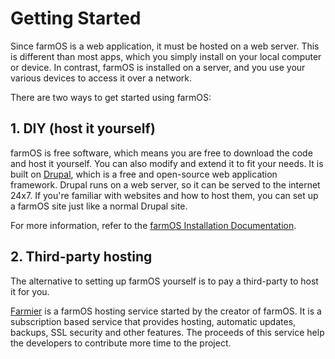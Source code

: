 # Getting Started

Since farmOS is a web application, it must be hosted on a web server. This is
different than most apps, which you simply install on your local computer or
device. In contrast, farmOS is installed on a server, and you use your various
devices to access it over a network.

There are two ways to get started using farmOS:

## 1. DIY (host it yourself)

farmOS is free software, which means you are free to download the code and host
it yourself. You can also modify and extend it to fit your needs. It is built on
[Drupal], which is a free and open-source web application framework. Drupal runs
on a web server, so it can be served to the internet 24x7. If you're familiar
with websites and how to host them, you can set up a farmOS site just like a
normal Drupal site.

For more information, refer to the [farmOS Installation Documentation].

## 2. Third-party hosting

The alternative to setting up farmOS yourself is to pay a third-party to host it
for you.

[Farmier] is a farmOS hosting service started by the creator of farmOS. It is a
subscription based service that provides hosting, automatic updates, backups,
SSL security and other features. The proceeds of this service help the 
developers to contribute more time to the project.

[Drupal]: http://drupal.org
[farmOS Installation Documentation]: /hosting/installing
[Farmier]: http://farmier.com

